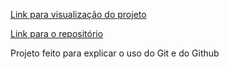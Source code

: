 [Link para visualização do projeto](https://guilh3rme2007.github.io/Projeto_GIT/)

[Link para o repositório](https://github.com/Guilh3rme2007/Projeto_GIT)

Projeto feito para explicar o uso do Git e do Github
